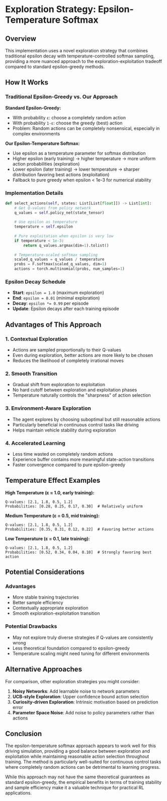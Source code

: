# Exploration Strategy: Epsilon-Temperature Softmax

## Overview

This implementation uses a novel exploration strategy that combines traditional epsilon decay with temperature-controlled softmax sampling, providing a more nuanced approach to the exploration-exploitation tradeoff compared to standard epsilon-greedy methods.

## How It Works

### Traditional Epsilon-Greedy vs. Our Approach

**Standard Epsilon-Greedy:**

- With probability `ε`: choose a completely random action
- With probability `1-ε`: choose the greedy (best) action
- Problem: Random actions can be completely nonsensical, especially in complex environments

**Our Epsilon-Temperature Softmax:**

- Use epsilon as a temperature parameter for softmax distribution
- Higher epsilon (early training) → higher temperature → more uniform action probabilities (exploration)
- Lower epsilon (later training) → lower temperature → sharper distribution favoring best actions (exploitation)
- Fallback to pure greedy when epsilon < 1e-3 for numerical stability

### Implementation Details

```python
def select_actions(self, states: List[List[float]]) -> List[int]:
    # Get Q-values from policy network
    q_values = self.policy_net(state_tensor)
    
    # Use epsilon as temperature
    temperature = self.epsilon
    
    # Pure exploitation when epsilon is very low
    if temperature < 1e-3:
        return q_values.argmax(dim=1).tolist()
    
    # Temperature-scaled softmax sampling
    scaled_q_values = q_values / temperature
    probs = F.softmax(scaled_q_values, dim=1)
    actions = torch.multinomial(probs, num_samples=1)
```

### Epsilon Decay Schedule

- **Start**: `epsilon = 1.0` (maximum exploration)
- **End**: `epsilon = 0.01` (minimal exploration)
- **Decay**: `epsilon *= 0.99` per episode
- **Update**: Epsilon decays after each training episode

## Advantages of This Approach

### 1. **Contextual Exploration**

- Actions are sampled proportionally to their Q-values
- Even during exploration, better actions are more likely to be chosen
- Reduces the likelihood of completely irrational moves

### 2. **Smooth Transition**

- Gradual shift from exploration to exploitation
- No hard cutoff between exploration and exploitation phases
- Temperature naturally controls the "sharpness" of action selection

### 3. **Environment-Aware Exploration**

- The agent explores by choosing suboptimal but still reasonable actions
- Particularly beneficial in continuous control tasks like driving
- Helps maintain vehicle stability during exploration

### 4. **Accelerated Learning**

- Less time wasted on completely random actions
- Experience buffer contains more meaningful state-action transitions
- Faster convergence compared to pure epsilon-greedy

## Temperature Effect Examples

**High Temperature (ε = 1.0, early training):**

```
Q-values: [2.1, 1.8, 0.5, 1.2]
Probabilities: [0.28, 0.25, 0.17, 0.30]  # Relatively uniform
```

**Medium Temperature (ε = 0.5, mid training):**

```
Q-values: [2.1, 1.8, 0.5, 1.2]
Probabilities: [0.35, 0.31, 0.12, 0.22]  # Favoring better actions
```

**Low Temperature (ε = 0.1, late training):**

```
Q-values: [2.1, 1.8, 0.5, 1.2]
Probabilities: [0.52, 0.34, 0.04, 0.10]  # Strongly favoring best action
```

## Potential Considerations

### Advantages

- More stable training trajectories
- Better sample efficiency
- Contextually appropriate exploration
- Smooth exploration-exploitation transition

### Potential Drawbacks

- May not explore truly diverse strategies if Q-values are consistently wrong
- Less theoretical foundation compared to epsilon-greedy
- Temperature scaling might need tuning for different environments

## Alternative Approaches

For comparison, other exploration strategies you might consider:

1. **Noisy Networks**: Add learnable noise to network parameters
2. **UCB-style Exploration**: Upper confidence bound action selection
3. **Curiosity-driven Exploration**: Intrinsic motivation based on prediction error
4. **Parameter Space Noise**: Add noise to policy parameters rather than actions

## Conclusion

The epsilon-temperature softmax approach appears to work well for this driving simulation, providing a good balance between exploration and exploitation while maintaining reasonable action selection throughout training. The method is particularly well-suited for continuous control tasks where completely random actions can be detrimental to learning progress.

While this approach may not have the same theoretical guarantees as standard epsilon-greedy, the empirical benefits in terms of training stability and sample efficiency make it a valuable technique for practical RL applications.
